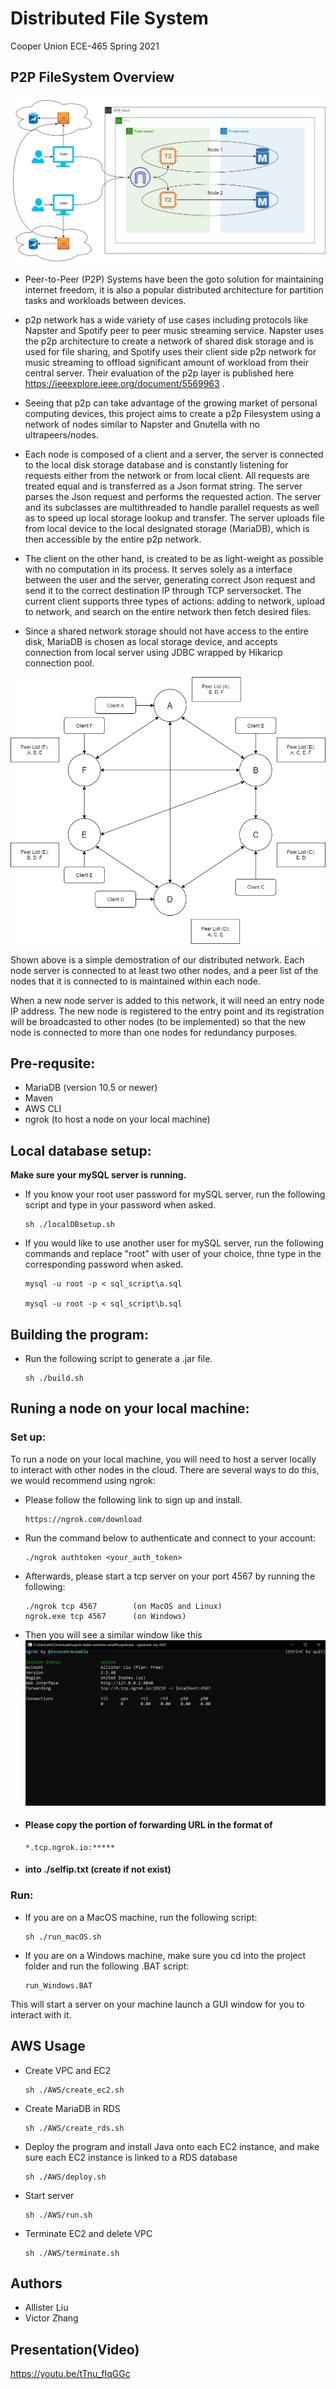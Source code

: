 # Distributed File System
Cooper Union ECE-465 Spring 2021

## P2P FileSystem Overview

![alt text](https://github.com/Victoooooor/ECE-465-Cloud-Computing/blob/main/images/architecture.png?raw=true)

- Peer-to-Peer (P2P) Systems have been the goto solution for maintaining internet freedom, it is also a popular distributed architecture for partition tasks and workloads between devices.

- p2p network has a wide variety of use cases including protocols like Napster and Spotify peer to peer music streaming service. Napster uses the p2p architecture to create a network of shared disk storage and is used for file sharing, and Spotify uses their client side p2p network for music streaming to offload significant amount of workload from their central server. Their evaluation of the p2p layer is published here https://ieeexplore.ieee.org/document/5569963 .

- Seeing that p2p can take advantage of the growing market of personal computing devices, this project aims to create a p2p Filesystem using a network of nodes similar to Napster and Gnutella with no ultrapeers/nodes.

- Each node is composed of a client and a server, the server is connected to the local disk storage database and is constantly listening for requests either from the network or from local client. All requests are treated equal and is transferred as a Json format string. The server parses the Json request and performs the requested action. The server and its subclasses are multithreaded to handle parallel requests as well as to speed up local storage lookup and transfer. The server uploads file from local device to the local designated storage (MariaDB), which is then accessible by the entire p2p network.

- The client on the other hand, is created to be as light-weight as possible with no computation in its process. It serves solely as a interface between the user and the server, generating correct Json request and send it to the correct destination IP through TCP serversocket. The current client supports three types of actions: adding to network, upload to network, and search on the entire network then fetch desired files.

- Since a shared network storage should not have access to the entire disk, MariaDB is chosen as local storage device, and accepts connection from local server using JDBC wrapped by Hikaricp connection pool.

![alt text](https://github.com/Victoooooor/ECE-465-Cloud-Computing/blob/main/images/ECE465_MVP4%20.png?raw=true)

   Shown above is a simple demostration of our distributed network. Each node server is connected to at least two other nodes, and a peer list of the nodes that it is connected to is maintained within each node.

   When a new node server is added to this network, it will need an entry node IP address. The new node is registered to the entry point and its registration will be broadcasted to other nodes (to be implemented) so that the new node is connected to more than one nodes for redundancy purposes.

## Pre-requsite:

  - MariaDB (version 10.5 or newer)
  - Maven
  - AWS CLI
  - ngrok (to host a node on your local machine)

## Local database setup:

  **Make sure your mySQL server is running.**

  - If you know your root user password for mySQL server, run the following script and type in your password when asked.

        sh ./localDBsetup.sh

  - If you would like to use another user for mySQL server, run the following commands and replace "root" with user of your choice, thne type in the corresponding password when asked.

        mysql -u root -p < sql_script\a.sql

        mysql -u root -p < sql_script\b.sql

## Building the program:

  - Run the following script to generate a .jar file.

        sh ./build.sh

## Runing a node on your local machine:

### Set up:

  To run a node on your local machine, you will need to host a server locally to interact with other nodes in the cloud. There are several ways to do this, we would recommend using ngrok:

  - Please follow the following link to sign up and install.

        https://ngrok.com/download

  - Run the command below to authenticate and connect to your account:

        ./ngrok authtoken <your_auth_token>

  - Afterwards, please start a tcp server on your port 4567 by running the following:

        ./ngrok tcp 4567        (on MacOS and Linux)
        ngrok.exe tcp 4567      (on Windows)

  - Then you will see a similar window like this![alt text](https://github.com/Victoooooor/ECE-465-Cloud-Computing/blob/main/images/ngrok.png?raw=true)


  - #### **Please copy the portion of forwarding URL in the format of**

        *.tcp.ngrok.io:*****

  - #### **into ./selfip.txt (create if not exist)**


### Run:

  - If you are on a MacOS machine, run the following script:

        sh ./run_macOS.sh

  - If you are on a Windows machine, make sure you cd into the project folder and run the following .BAT script:

        run_Windows.BAT

  This will start a server on your machine launch a GUI window for you to interact with it.

## AWS Usage

- Create VPC and EC2

      sh ./AWS/create_ec2.sh

- Create MariaDB in RDS

      sh ./AWS/create_rds.sh

- Deploy the program and install Java onto each EC2 instance, and make sure each EC2 instance is linked to a RDS database

      sh ./AWS/deploy.sh

- Start server

      sh ./AWS/run.sh

- Terminate EC2 and delete VPC

      sh ./AWS/terminate.sh




## Authors

- Allister Liu
- Victor Zhang

## Presentation(Video)

https://youtu.be/tTnu_fIqGGc
